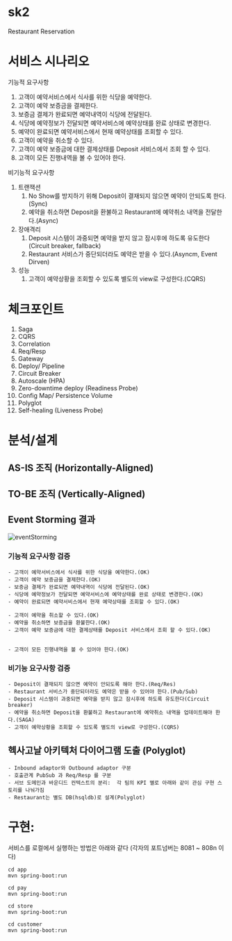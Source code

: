 # sk2
Restaurant Reservation

# 서비스 시나리오

기능적 요구사항
1. 고객이 예약서비스에서 식사를 위한 식당을 예약한다.
1. 고객이 예약 보증금을 결제한다.
1. 보증금 결제가 완료되면 예약내역이 식당에 전달된다.
1. 식당에 예약정보가 전달되면 예약서비스에 예약상태를 완료 상태로 변경한다.
1. 예약이 완료되면 예약서비스에서 현재 예약상태를 조회할 수 있다.
1. 고객이 예약을 취소할 수 있다.
1. 고객이 예약 보증금에 대한 결제상태를 Deposit 서비스에서 조회 할 수 있다.
1. 고객이 모든 진행내역을 볼 수 있어야 한다.

비기능적 요구사항
1. 트랜잭션
    1. No Show를 방지하기 위해 Deposit이 결재되지 않으면 예약이 안되도록 한다.(Sync)
    1. 예약을 취소하면 Deposit을 환불하고 Restaurant에 예약취소 내역을 전달한다.(Async)
1. 장애격리
    1. Deposit 시스템이 과중되면 예약을 받지 않고 잠시후에 하도록 유도한다(Circuit breaker, fallback)
    1. Restaurant 서비스가 중단되더라도 예약은 받을 수 있다.(Asyncm, Event Dirven)
1. 성능
    1. 고객이 예약상황을 조회할 수 있도록 별도의 view로 구성한다.(CQRS)

# 체크포인트

1. Saga
1. CQRS
1. Correlation
1. Req/Resp
1. Gateway
1. Deploy/ Pipeline
1. Circuit Breaker
1. Autoscale (HPA)
1. Zero-downtime deploy (Readiness Probe)
1. Config Map/ Persistence Volume
1. Polyglot
1. Self-healing (Liveness Probe)

# 분석/설계

## AS-IS 조직 (Horizontally-Aligned)

## TO-BE 조직 (Vertically-Aligned)

## Event Storming 결과
![eventStorming](https://user-images.githubusercontent.com/77368612/107878112-d3003500-6f13-11eb-8fd8-aaf056f10f56.png)

### 기능적 요구사항 검증

    - 고객이 예약서비스에서 식사를 위한 식당을 예약한다.(OK)
    - 고객이 예약 보증금을 결제한다.(OK)
    - 보증금 결제가 완료되면 예약내역이 식당에 전달된다.(OK)
    - 식당에 예약정보가 전달되면 예약서비스에 예약상태를 완료 상태로 변경한다.(OK)
    - 예약이 완료되면 예약서비스에서 현재 예약상태를 조회할 수 있다.(OK)
     
    - 고객이 예약을 취소할 수 있다.(OK)
    - 예약을 취소하면 보증금을 환불한다.(OK)
    - 고객이 예약 보증금에 대한 결제상태를 Deposit 서비스에서 조회 할 수 있다.(OK)
     
     
    - 고객이 모든 진행내역을 볼 수 있어야 한다.(OK)

### 비기능 요구사항 검증

    - Deposit이 결재되지 않으면 예약이 안되도록 해아 한다.(Req/Res)
    - Restaurant 서비스가 중단되더라도 예약은 받을 수 있어야 한다.(Pub/Sub)
    - Deposit 시스템이 과중되면 예약을 받지 않고 잠시후에 하도록 유도한다(Circuit breaker)
    - 예약을 취소하면 Deposit을 환불하고 Restaurant에 예약취소 내역을 업데이트해야 한다.(SAGA)
    - 고객이 예약상황을 조회할 수 있도록 별도의 view로 구성한다.(CQRS)
    
## 헥사고날 아키텍처 다이어그램 도출 (Polyglot)

    - Inbound adaptor와 Outbound adaptor 구분
    - 호출관계 PubSub 과 Req/Resp 를 구분
    - 서브 도메인과 바운디드 컨텍스트의 분리:  각 팀의 KPI 별로 아래와 같이 관심 구현 스토리를 나눠가짐
    - Restaurant는 별도 DB(hsqldb)로 설계(Polyglot)

# 구현:

서비스를 로컬에서 실행하는 방법은 아래와 같다 (각자의 포트넘버는 8081 ~ 808n 이다)

```
cd app
mvn spring-boot:run

cd pay
mvn spring-boot:run 

cd store
mvn spring-boot:run  

cd customer
mvn spring-boot:run  
```
